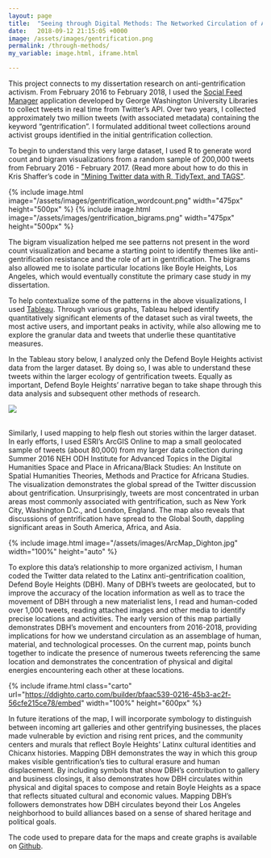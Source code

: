 ```yaml
---
layout: page
title:  "Seeing through Digital Methods: The Networked Circulation of Anti-gentrification Rhetoric on (and off) Twitter"
date:   2018-09-12 21:15:05 +0000
image: /assets/images/gentrification.png
permalink: /through-methods/
my_variable: image.html, iframe.html

---
```


This project connects to my dissertation research on anti-gentrification activism. From February 2016 to February 2018, I used the [Social Feed Manager](https://gwu-libraries.github.io/sfm-ui/) application developed by George Washington University Libraries to collect tweets in real time from Twitter’s API. Over two years, I collected approximately two million tweets (with associated metadata) containing the keyword “gentrification”. I formulated additional tweet collections around activist groups identified in the initial gentrification collection.

 
To begin to understand this very large dataset, I used R to generate word count and bigram visualizations from a random sample of 200,000 tweets from February 2016 - February 2017. (Read more about how to do this in Kris Shaffer’s code in ["Mining Twitter data with R, TidyText, and TAGS"](https://pushpullfork.com/mining-twitter-data-tidy-text-tags/). 

<div class="gallery">
{% include image.html image="/assets/images/gentrification_wordcount.png" width="475px" height="500px" %}
{% include image.html image="/assets/images/gentrification_bigrams.png" width="475px" height="500px" %}
</div>

The bigram visualization helped me see patterns not present in the word count visualization and became a starting point to identify themes like anti-gentrification resistance and the role of art in gentrification. The bigrams also allowed me to isolate particular locations like Boyle Heights, Los Angeles, which would eventually constitute the primary case study in my dissertation.

To help contextualize some of the patterns in the above visualizations, I used [Tableau](https://www.tableau.com/). Through various graphs, Tableau helped identify quantitatively significant elements of the dataset such as viral tweets, the most active users, and important peaks in activity, while also allowing me to explore the granular data and tweets that underlie these quantitative measures.

In the Tableau story below, I analyzed only the Defend Boyle Heights activist data from the larger dataset. By doing so, I was able to understand these tweets within the larger ecology of gentrification tweets. Equally as important, Defend Boyle Heights’ narrative began to take shape through this data analysis and subsequent other methods of research.

<div class='tableauPlaceholder' id='viz1541044203091' style='position: relative'>
	<noscript>
		<a href='#'>
			<img alt=' ' src='https:&#47;&#47;public.tableau.com&#47;static&#47;images&#47;De&#47;DefendBoyleHeightsTweets2016-2018&#47;DefendBoyleHeightsTweets2016-2018&#47;1_rss.png' style='border: none' />
		</a>
	</noscript>
	<object class='tableauViz'  style='display:none;'>
		<param name='host_url' value='https%3A%2F%2Fpublic.tableau.com%2F' />
		<param name='embed_code_version' value='3' /> <param name='site_root' value='' />
		<param name='name' value='DefendBoyleHeightsTweets2016-2018&#47;DefendBoyleHeightsTweets2016-2018' />
		<param name='tabs' value='no' /><param name='toolbar' value='yes' />
		<param name='static_image' value='https:&#47;&#47;public.tableau.com&#47;static&#47;images&#47;De&#47;DefendBoyleHeightsTweets2016-2018&#47;DefendBoyleHeightsTweets2016-2018&#47;1.png' />
		<param name='animate_transition' value='yes' />
		<param name='display_static_image' value='yes' />
		<param name='display_spinner' value='yes' />
		<param name='display_overlay' value='yes' />
		<param name='display_count' value='yes' />
		<param name='filter' value='publish=yes' />
	</object>
</div>                
<script type='text/javascript'>
	var divElement = document.getElementById('viz1541044203091');
	var vizElement = divElement.getElementsByTagName('object')[0];
	vizElement.style.width='1016px';vizElement.style.height='991px';
	var scriptElement = document.createElement('script');
	scriptElement.src = 'https://public.tableau.com/javascripts/api/viz_v1.js';
	vizElement.parentNode.insertBefore(scriptElement, vizElement);
</script>
<br/>

Similarly, I used mapping to help flesh out stories within the larger dataset. In early efforts, I used ESRI’s ArcGIS Online to map a small geolocated sample of tweets (about 80,000) from my larger data collection during Summer 2016 NEH ODH Institute for Advanced Topics in the Digital Humanities Space and Place in Africana/Black Studies: An Institute on Spatial Humanities Theories, Methods and Practice for Africana Studies. The visualization demonstrates the global spread of the Twitter discussion about gentrification. Unsurprisingly, tweets are most concentrated in urban areas most commonly associated with gentrification, such as New York City, Washington D.C., and London, England. The map also reveals that discussions of gentrification have spread to the Global South, dappling significant areas in South America, Africa, and Asia.

{% include image.html image="/assets/images/ArcMap_Dighton.jpg" width="100%" height="auto" %}

To explore this data’s relationship to more organized activism, I human coded the Twitter data related to the Latinx anti-gentrification coalition, Defend Boyle Heights (DBH). Many of DBH’s tweets are geolocated, but to improve the accuracy of the location information as well as to trace the movement of DBH through a new materialist lens, I read and human-coded over 1,000 tweets, reading attached images and other media to identify precise locations and activities. The early version of this map partially demonstrates DBH’s movement and encounters from 2016-2018, providing implications for how we understand circulation as an assemblage of human, material, and technological processes. On the current map, points bunch together to indicate the presence of numerous tweets referencing the same location and demonstrates the concentration of physical and digital energies encountering each other at these locations. 

{% include iframe.html class="carto" url="https://ddighto.carto.com/builder/bfaac539-0216-45b3-ac2f-56cfe215ce78/embed" width="100%" height="600px" %}

In future iterations of the map, I will incorporate symbology to distinguish between incoming art galleries and other gentrifying businesses, the places made vulnerable by eviction and rising rent prices, and the community centers and murals that reflect Boyle Heights’ Latinx cultural identities and Chicanx histories. Mapping DBH demonstrates the way in which this group makes visible gentrification’s ties to cultural erasure and human displacement. By including symbols that show DBH’s contribution to gallery and business closings, it also demonstrates how DBH circulates within physical and digital spaces to compose and retain Boyle Heights as a space that reflects situated cultural and economic values. Mapping DBH’s followers demonstrates how DBH circulates beyond their Los Angeles neighborhood to build alliances based on a sense of shared heritage and political goals.

The code used to prepare data for the maps and create graphs is available on [Github](https://github.com/ddighton/twitter_scripts).

<br/><br/>

